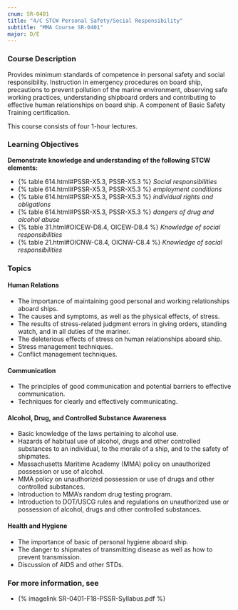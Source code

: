```yaml
---
cnum: SR-0401
title: "4/C STCW Personal Safety/Social Responsibility"
subtitle: "MMA Course SR-0401"
major: D/E
---
```


### Course Description

Provides minimum standards of competence in personal safety and social responsibility. Instruction in emergency procedures on board ship, precautions to prevent pollution of the marine environment, observing safe working practices, understanding shipboard orders and contributing to effective human relationships on board ship. A component of Basic Safety Training certification.

This course consists of four 1-hour lectures.


### Learning Objectives

**Demonstrate knowledge and understanding of the following STCW elements:**

* {% table 614.html#PSSR-X5.3, PSSR-X5.3 %} *Social responsibilities*
* {% table 614.html#PSSR-X5.3, PSSR-X5.3 %} *employment conditions*
* {% table 614.html#PSSR-X5.3, PSSR-X5.3 %} *individual rights and obligations*
* {% table 614.html#PSSR-X5.3, PSSR-X5.3 %} *dangers of drug and alcohol abuse*
* {% table 31.html#OICEW-D8.4, OICEW-D8.4 %} *Knowledge of social responsibilities*
* {% table 21.html#OICNW-C8.4, OICNW-C8.4 %} *Knowledge of social responsibilities*


### Topics

#### Human Relations

*	The importance of maintaining good personal and working relationships aboard ships.
*	The causes and symptoms, as well as the physical effects, of stress.
*	The results of stress-related judgment errors in giving orders, standing watch, and in all duties of the mariner.
*	The deleterious effects of stress on human relationships aboard ship.
*	Stress management techniques.
*	Conflict management techniques.

#### Communication

*	The principles of good communication and potential barriers to effective communication.
*	Techniques for clearly and effectively communicating.

#### Alcohol, Drug, and Controlled Substance Awareness

*	Basic knowledge of the laws pertaining to alcohol use.
*	Hazards of habitual use of alcohol, drugs and other controlled substances to an individual, to the morale of a ship, and to the safety of shipmates.
*	Massachusetts Maritime Academy (MMA) policy on unauthorized possession or use of alcohol.
*	MMA policy on unauthorized possession or use of drugs and other controlled substances.  
*	Introduction to MMA’s random drug testing program.
*	Introduction to DOT/USCG rules and regulations on unauthorized use or possession of alcohol, drugs and other controlled substances.

#### Health and Hygiene

*	The importance of basic of personal hygiene aboard ship.
*	The danger to shipmates of transmitting disease as well as how to prevent transmission.
*	Discussion of AIDS and other STDs. 



### For more information, see 

* {% imagelink SR-0401-F18-PSSR-Syllabus.pdf %} 



